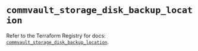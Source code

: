 # `commvault_storage_disk_backup_location`

Refer to the Terraform Registry for docs: [`commvault_storage_disk_backup_location`](https://registry.terraform.io/providers/commvault/commvault/1.2.10/docs/resources/storage_disk_backup_location).
